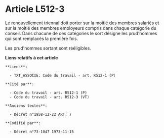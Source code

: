# Article L512-3

Le renouvellement triennal doit porter sur la moitié des membres salariés et sur la moitié des membres employeurs compris
dans chaque catégorie du conseil. Dans chacune de ces catégories le sort désigne les prud'hommes qui sont remplacés la
première fois.

Les prud'hommes sortant sont rééligibles.

**Liens relatifs à cet article**

	**Liens**:

	  - TXT_ASSOCIE: Code du travail - art. R512-1 (P)

	**Cité par**:

	  - Code du travail - art. R512-1 (P)
	  - Code du travail - art. R512-3 (VT)

	**Anciens textes**:

	  - Décret n°1958-12-22 ART. 7

	**Codifié par**:

	  - Décret n°73-1047 1973-11-15
